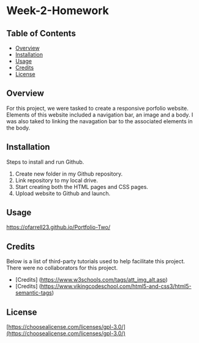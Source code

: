 # Week-2-Homework

## Table of Contents

* [Overview](#overview)
* [Installation](#installation)
* [Usage](#usage)
* [Credits](#credits)
* [License](#license)

## Overview
For this project, we were tasked to create a responsive porfolio website. Elements of this website included a navigation bar, an image and a body. I was also taked to linking the navagation bar to the associated elements in the body. 

## Installation
Steps to install and run Github.

1. Create new folder in my Github repository.
2. Link repository to my local drive.
3. Start creating both the HTML pages and CSS pages.
4. Upload website to Github and launch.

## Usage 

https://ofarrell23.github.io/Portfolio-Two/

## Credits

Below is a list of third-party tutorials used to help facilitate this project. There were no collaborators for this project.

* [Credits] (https://www.w3schools.com/tags/att_img_alt.asp)
* [Credits] (https://www.vikingcodeschool.com/html5-and-css3/html5-semantic-tags)

## License

[https://choosealicense.com/licenses/gpl-3.0/](https://choosealicense.com/licenses/gpl-3.0/) 

